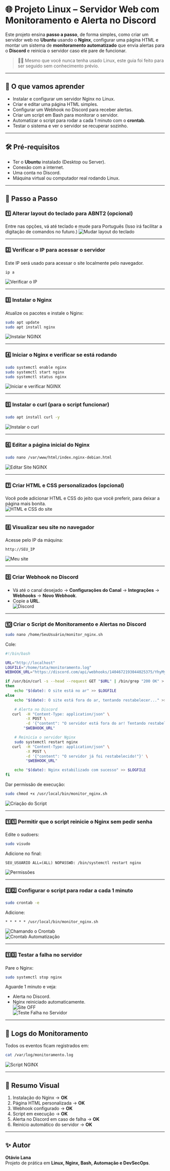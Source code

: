 # 🌐 Projeto Linux – Servidor Web com Monitoramento e Alerta no Discord

Este projeto ensina **passo a passo**, de forma simples, como criar um servidor web no **Ubuntu** usando o **Nginx**, configurar uma página HTML e montar um sistema de **monitoramento automatizado** que envia alertas para o **Discord** e reinicia o servidor caso ele pare de funcionar.

> 🧑‍💻 Mesmo que você nunca tenha usado Linux, este guia foi feito para ser seguido sem conhecimento prévio.

---

## 📌 O que vamos aprender
- Instalar e configurar um servidor Nginx no Linux.
- Criar e editar uma página HTML simples.
- Configurar um Webhook no Discord para receber alertas.
- Criar um script em Bash para monitorar o servidor.
- Automatizar o script para rodar a cada 1 minuto com o **crontab**.
- Testar o sistema e ver o servidor se recuperar sozinho.

---

## 🛠 Pré-requisitos
- Ter o **Ubuntu** instalado (Desktop ou Server).
- Conexão com a internet.
- Uma conta no Discord.
- Máquina virtual ou computador real rodando Linux.

---

## 🚀 Passo a Passo

### 1️⃣ Alterar layout do teclado para ABNT2 (opcional)
Entre nas opções, vá até teclado e mude para Português (Isso irá facilitar a digitação de comandos no futuro.)
![Mudar layout do teclado](/images/Mudar%20layout%20do%20teclado%20.png)

---

### 2️⃣ Verificar o IP para acessar o servidor
Este IP será usado para acessar o site localmente pelo navegador.
```bash
ip a
```
![Verificar o IP](/images/Verificar%20o%20IP%20para%20entrar%20no%20site%20local.png)

---

### 3️⃣ Instalar o Nginx
Atualize os pacotes e instale o Nginx:
```bash
sudo apt update
sudo apt install nginx
```
![Instalar NGINX](/images/Instalar%20NGINX.png)

---

### 4️⃣ Iniciar o Nginx e verificar se está rodando
```bash
sudo systemctl enable nginx
sudo systemctl start nginx
sudo systemctl status nginx
```
![Iniciar e verificar NGINX](/images/Iniciar%20NGINX%20e%20Ver%20se%20est%C3%A1%20rodando.png)

---

### 5️⃣ Instalar o curl (para o script funcionar)
```bash
sudo apt install curl -y
```
![Instalar o curl](/images/Instalar%20o%20curl.png)

---

### 6️⃣ Editar a página inicial do Nginx
```bash
sudo nano /var/www/html/index.nginx-debian.html
```
![Editar Site NGINX](/images/Editar%20Site%20NGINX.png)

---

### 7️⃣ Criar HTML e CSS personalizados (opcional)
Você pode adicionar HTML e CSS do jeito que você preferir, para deixar a página mais bonita.  
![HTML e CSS do site](/images/HTML%20e%20CSS%20do%20site%20.png)

---

### 8️⃣ Visualizar seu site no navegador
Acesse pelo IP da máquina:
```
http://SEU_IP
```
![Meu site](/images/Meu%20site.png)

---

### 9️⃣ Criar Webhook no Discord
- Vá até o canal desejado → **Configurações do Canal** → **Integrações** → **Webhooks** → **Novo Webhook**.
- Copie a **URL**.  
![Discord](/images/webhook.png)

---

### 🔟 Criar o Script de Monitoramento e Alertas no Discord
```bash
sudo nano /home/SeuUsuário/monitor_nginx.sh
```
Cole:
```bash
#!/bin/bash

URL="http://localhost"
LOGFILE="/home/tata/monitoramento.log"
WEBHOOK_URL="https://discord.com/api/webhooks/1404672193044025375/YhyMycLWA-oSZcgQBf7ndpB8J6_T2wRLBNGHiM09usJVj7Q_fsRf5rMOWgYuaKNPMwOV"

if /usr/bin/curl -s --head --request GET "$URL" | /bin/grep "200 OK" > /dev/null
then
    echo "$(date): O site está no ar" >> $LOGFILE
else
    echo "$(date): O site está fora do ar, tentando restabelecer..." >> $LOGFILE

    # Alerta no Discord
   curl  -H "Content-Type: application/json" \
         -X POST \
         -d '{"content": "O servidor está fora do ar! Tentando restabelecer..."}' \
        "$WEBHOOK_URL"

    # Reinicia o servidor Nginx
    sudo systemctl restart nginx
   curl  -H "Content-Type: application/json" \
         -X POST \
         -d '{"content": "O servidor já foi restabelecido!"}' \
         "$WEBHOOK_URL"

    echo "$(date): Nginx estabilizado com sucesso" >> $LOGFILE
fi
```
Dar permissão de execução:
```bash
sudo chmod +x /usr/local/bin/monitor_nginx.sh
```
![Criação do Script](Cria%C3%A7%C3%A3o%20do%20Script.png)

---

### 1️⃣1️⃣ Permitir que o script reinicie o Nginx sem pedir senha
Edite o sudoers:
```bash
sudo visudo
```
Adicione no final:
```
SEU_USUARIO ALL=(ALL) NOPASSWD: /bin/systemctl restart nginx
```
![Permissões](Permiss%C3%B5es.png)

---

### 1️⃣2️⃣ Configurar o script para rodar a cada 1 minuto
```bash
sudo crontab -e
```
Adicione:
```
* * * * * /usr/local/bin/monitor_nginx.sh
```
![Chamando o Crontab](Chamando%20o%20Crontab%20.png)  
![Crontab Automatização](crontab%20(Automatiza%C3%A7%C3%A3o%20de%20Script).png)

---

### 1️⃣3️⃣ Testar a falha no servidor
Pare o Nginx:
```bash
sudo systemctl stop nginx
```
Aguarde 1 minuto e veja:
- Alerta no Discord.
- Nginx reiniciado automaticamente.  
![Site OFF](Site%20OFF.png)  
![Teste Falha no Servidor](Teste%20FALHA%20NO%20SERVIDOR.png)

---

## 📜 Logs do Monitoramento
Todos os eventos ficam registrados em:
```bash
cat /var/log/monitoramento.log
```
![Script NGINX](Script_NGINX.png)

---

## 📸 Resumo Visual
1. Instalação do Nginx → **OK**  
2. Página HTML personalizada → **OK**  
3. Webhook configurado → **OK**  
4. Script em execução → **OK**  
5. Alerta no Discord em caso de falha → **OK**  
6. Reinício automático do servidor → **OK**

---

## ✨ Autor
**Otávio Lana**  
Projeto de prática em **Linux, Nginx, Bash, Automação e DevSecOps**.
